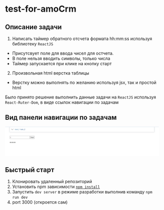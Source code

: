 # test-for-amoCrm

## Описание задачи

1. Написать таймер обратного отсчета формата hh:mm:ss используя библиотеку `ReactJS`
  - Присутсвует поле для ввода чисел для остчета.
  - В поле нельзя вводить символы, только числа
  - Таймер запускается при клике на кнопку старт

2. Произвольная html верстка таблицы 
  - Верстку можно выполнять по желанию используя jsx, так и простой html

  Было принято решение выполнить данные задачи на `ReactJS` используя `React-Ruter-Dom`, в виде ссылок навигации по задачам
  
## Вид панели навигации по задачам
 ![Вид панели навигации по задачам](https://github.com/OlegLuppov/test-for-amo-crm/blob/master/public/img/scrishots/nav-panel.png)

## Быстрый старт

1. Клонировать удаленный репозиторий
2. Установить npm зависимости [`npm install`](https://docs.npmjs.com/cli/install)
3. Запустить `dev server` в режиме разработки выполнив команду `npm run dev`
4. port 3000 (откроется сам)

   


